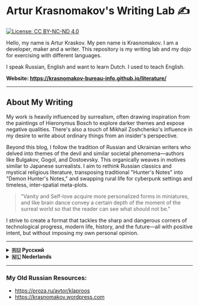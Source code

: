 
# Artur Krasnomakov's Writing Lab ✍️

[![License: CC BY-NC-ND 4.0](https://img.shields.io/badge/License-CC%20BY--NC--ND%204.0-lightgrey.svg)](https://creativecommons.org/licenses/by-nc-nd/4.0/)

Hello, my name is Artur Kraskov. My pen name is Krasnomakov. I am a developer, maker and a writer. This repository is my writing lab and my dojo for exercising with different languages.

I speak Russian, English and want to learn Dutch. I used to teach English.

**Website: https://krasnomakov-bureau-info.github.io/literature/**

---

## About My Writing

My work is heavily influenced by surrealism, often drawing inspiration from the paintings of Hieronymus Bosch to explore darker themes and expose negative qualities. There's also a touch of Mikhail Zoshchenko's influence in my desire to write about ordinary things from an insider's perspective.

Beyond this blog, I follow the tradition of Russian and Ukrainian writers who delved into themes of the devil and similar societal phenomena—authors like Bulgakov, Gogol, and Dostoevsky. This organically weaves in motives similar to Japanese surrealists. I aim to rethink Russian classics and mystical religious literature, transposing traditional "Hunter's Notes" into "Demon Hunter's Notes," and swapping rural life for cyberpunk settings and timeless, inter-spatial meta-plots.

> "Vanity and Self-love acquire more personalized forms in miniatures, and like brain dance convey a certain depth of the moment of the surreal world so that the reader can see what should not be."

I strive to create a format that tackles the sharp and dangerous corners of technological progress, modern life, history, and the future—all with positive intent, but without imposing my own personal opinion.

---

<details>
<summary><strong>🇷🇺 Русский</strong></summary>

### Артур Красномаков-Пауковский

Сюрреализм. Данные произведения в некоторой степени вдохновлены картинами Иеронимуса Босха. И в сути служат похожим целям - они показывают темные стороны и обнажают отрицательные качества. Те же рассказы и миниатюры, в которых темноты нет, хотя сейчас их меньшинство, просто создают сюрреальный мир.

В неменьшей степени можно обнаружить влияние Михаила Зощенко в стремлении писать о простых вещах, с позиции соучастника происходящего. Изнутри чего-то обыденного и незначительного, как может показаться на первый взгляд.

Но в контексте творчества выходящего за рамки данного блога автор следует традиции русских и украинских писателей, писавших о дьяволе и подобных явлениях в обществе. Булгаков, Гоголь, Достоевский с их Дьяволиадой, Мастером и Маргаритой, Вием и Бесами. Что, в свою очередь, органично сплетается с мотивами близкими японским сюрреалистам.

Переосмысление русской классики, мистических сюжетов религиозной литературы. Записки охотника стали записками Охотника на Демонов, крестьянский и отечественный быт сменили киберпанк сетапы и межпространсвтенные, вневременные мета сюжеты.

> "Тщеславие и Самолюбие обретают более персонифицированные формы в миниатюрах, и как брейн-данс передают определенную глубину момента сюрреалистического мира для того, чтобы читатель мог увидеть то, чего быть не должно."

</details>

<details>
<summary><strong>🇳🇱 Nederlands</strong></summary>

### Artuurros Van Der Klaproos Van Spinneweb

Surrealisme. Deze werken zijn tot op zekere hoogte geïnspireerd door de schilderijen van Jheronimus Bosch. En in wezen dienen ze een soortgelijk doel: ze tonen de donkere kanten en leggen negatieve eigenschappen bloot. Dezelfde verhalen en miniaturen, waarin geen duisternis heerst, hoewel ze nu een minderheid vormen, creëren simpelweg een surrealistische wereld.

In niet mindere mate is de invloed van Michail Zosjtsjenko te bespeuren in de wens om over eenvoudige dingen te schrijven, vanuit de positie van medeplichtige tot wat er gebeurt. Van binnenuit iets gewoons en onbeduidends, zoals het op het eerste gezicht misschien lijkt.

Maar in de context van creativiteit buiten het bereik van deze blog, volgt de auteur de traditie van Russische en Oekraïense schrijvers die schreven over de duivel en soortgelijke verschijnselen in de maatschappij. Boelgakov, Gogol, Dostojevski met hun Diaboliade, Meester en Margarita, Vij en Demonen. Wat op zijn beurt organisch verweven is met motieven die dicht bij de Japanse surrealisten liggen.

> "IJdelheid en eigenliefde krijgen in miniaturen meer gepersonaliseerde vormen en brengen, als een hersendans, een zekere diepte van het moment van de surrealistische wereld over, zodat de lezer kan zien wat er niet zou moeten zijn."

</details>

---

### My Old Russian Resources:

- https://proza.ru/avtor/klaproos
- https://krasnomakov.wordpress.com